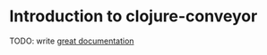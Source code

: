 # Introduction to clojure-conveyor

TODO: write [great documentation](http://jacobian.org/writing/what-to-write/)
